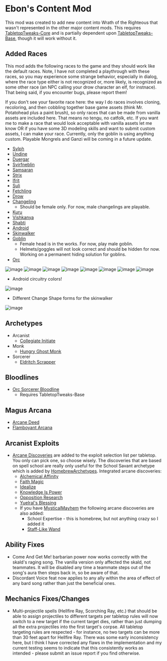 # Ebon's Content Mod
This mod was created to add new content into Wrath of the Righteous that wasn't represented in the other major content mods. This requires [TabletopTweaks-Core](https://github.com/Vek17/TabletopTweaks-Core "TabletopTweaks-Core") and is partially dependent upon [TabletopTweaks-Base](https://github.com/Vek17/TabletopTweaks-Base "TabletopTweaks-Base"), though it will work without it.

## Added Races
This mod adds the following races to the game and they should work like the default races. Note, I have not completed a playthrough with these races, so you may experience some strange behavior, especially in dialog, where the race type either is not recognized or, more likely, is recognized as some other race (an NPC calling your drow character an elf, for instnace). That being said, if you encounter bugs, please report them!

If you don't see your favorite race here: the way I do races involves cloning, recoloring, and then cobbling together base game assets (think Mr. Potatohead plus a paint brush), so only races that can be made from vanilla assets are included here. That means no tengu, no catfolk, etc. If you want me to make a race that would look acceptable with vanilla assets let me know OR if you have some 3D modeling skills and want to submit custom assets, I can make your race. Currently, only the goblin is using anything custom. Playable Mongrels and Ganzi will be coming in a future update.

- [Sylph](https://www.d20pfsrd.com/races/other-races/featured-races/arg-sylph/ "Sylph")
- [Undine](https://www.d20pfsrd.com/races/other-races/featured-races/arg-undine/ "Undine")
- [Duergar](https://www.d20pfsrd.com/races/other-races/uncommon-races/arg-duergar/ "Duergar")
- [Svirfneblin](https://www.d20pfsrd.com/races/other-races/uncommon-races/arg-svirfneblin/ "Svirfneblin")
- [Samsaran](https://www.d20pfsrd.com/races/other-races/uncommon-races/arg-samsaran/ "Samsaran")
- [Strix](https://www.d20pfsrd.com/races/other-races/uncommon-races/arg-strix/ "Strix")
- [Ifrit](https://www.d20pfsrd.com/races/other-races/featured-races/arg-ifrit/ "Ifrit")
- [Suli](https://www.d20pfsrd.com/races/other-races/uncommon-races/arg-suli/ "Suli")
- [Fetchling](https://www.d20pfsrd.com/races/other-races/featured-races/arg-fetchling/ "Fetchling")
- [Drow](https://www.d20pfsrd.com/races/other-races/featured-races/arg-drow/ "Drow")
- [Changeling](https://www.d20pfsrd.com/races/other-races/uncommon-races/arg-changeling/ "Changeling")
  - Should be female only. For now, male changelings are playable.
- [Kuru](https://www.d20pfsrd.com/races/other-races/more-races/race-points-unknown/kuru-rp/ "Kuru")
- [Vishkanya](https://www.d20pfsrd.com/races/other-races/uncommon-races/arg-vishkanyas/ "Vishkanya")
- [Shabti](https://www.d20pfsrd.com/races/other-races/more-races/advanced-races-11-20-rp/shabti/ "Shabti")
- [Android](https://www.d20pfsrd.com/races/other-races/more-races/advanced-races-11-20-rp/android-16-rp/ "Android")
- [Skinwalker](https://www.d20pfsrd.com/races/other-races/more-races/standard-races-1-10-rp/skinwalkers-10-rp/ "Skinwalker")
- [Goblin](https://www.d20pfsrd.com/races/other-races/featured-races/arg-goblin/ "Goblin")
  - Female head is in the works. For now, play male goblin.
  - Helmets/goggles will not look correct and should be hidden for now. Working on a permanent hiding solution for goblins.
- [Orc](https://www.d20pfsrd.com/races/other-races/featured-races/arg-orc/ "Orc")

![image](https://github.com/user-attachments/assets/16eeaa4f-1789-4f2d-b50b-5e5ea39a851c)
![image](https://github.com/user-attachments/assets/e8687fa4-443f-4a53-878a-a24bffd588b0)
![image](https://github.com/user-attachments/assets/a6eb5d24-c22d-41c8-97ce-75a6572ef715)
![image](https://github.com/user-attachments/assets/6f9e99aa-03d2-4cc0-bda3-afc35a64a5a9)
![image](https://github.com/user-attachments/assets/a319c98c-0a67-40c6-a7a0-ca01a3cb9f1b)
![image](https://github.com/user-attachments/assets/bc51c095-1a2f-4278-82c9-6344438bad87)
![image](https://github.com/user-attachments/assets/2e730b3c-5333-44ae-889a-8895f2b0a7b6)
![image](https://github.com/user-attachments/assets/74103851-f2c9-4a5f-a703-c1212eaa3a64)

- Android circuitry colors!
  
![image](https://github.com/user-attachments/assets/d2ff9dcc-3ed6-4b53-bfe4-f79551f8f74a)

- Different Change Shape forms for the skinwalker
  
![image](https://github.com/user-attachments/assets/5976579b-5da5-4464-ac79-a8f62c643c2c)

## Archetypes
- Arcanist
  - [Collegiate Initiate](https://www.d20pfsrd.com/classes/hybrid-classes/arcanist/archetypes/paizo-arcanist-archetypes/collegiate-initiate-arcanist/ "Collegiate Initiate")
- Monk
  - [Hungry Ghost Monk](https://www.d20pfsrd.com/classes/core-classes/monk/archetypes/paizo-monk-archetypes/hungry-ghost-monk/ "Hungry Ghost Monk")
- Sorcerer
  - [Eldritch Scrapper](https://www.d20pfsrd.com/classes/core-classes/sorcerer/archetypes/paizo-sorcerer-archetypes/eldritch-scrapper/ "Eldritch Scrapper")
 
## Bloodlines
- [Orc Sorcerer Bloodline](https://www.d20pfsrd.com/classes/core-classes/sorcerer/bloodlines/bloodlines-from-paizo/orc-bloodline/ "Orc Sorcerer Bloodline")
  - Requires TabletopTweaks-Base

## Magus Arcana
- [Arcane Deed](https://www.d20pfsrd.com/classes/base-classes/magus/magus-arcana/paizo-magus-arcana/arcane-deed-ex/ "Arcane Deed")
- [Flamboyant Arcana](https://www.d20pfsrd.com/classes/base-classes/magus/magus-arcana/paizo-magus-arcana/flamboyant-arcana-ex "Flamboyant Arcana")

## Arcanist Exploits
- [Arcane Discoveries](https://www.d20pfsrd.com/classes/core-classes/wizard/arcane-discoveries/ "Arcane Discoveries") are added to the exploit selection list per tabletop. You only can pick one, so choose wisely. The discoveries that are based on spell school are really only useful for the School Savant archetype which is added by [HomebrewArchetypes](https://www.nexusmods.com/pathfinderwrathoftherighteous/mods/279 "HomebrewArchetypes"). Integrated arcane discoveries:
  - [Alchemical Affinity](https://www.d20pfsrd.com/classes/core-classes/wizard/arcane-discoveries/arcane-discoveries-paizo/alchemical-affinity/ "Alchemical Affinity")
  - [Faith Magic](https://www.d20pfsrd.com/classes/core-classes/wizard/arcane-discoveries/arcane-discoveries-paizo/faith-magic/ "Faith Magic")
  - [Idealize](https://www.d20pfsrd.com/classes/core-classes/wizard/arcane-discoveries/arcane-discoveries-paizo/idealize-su/ "Idealize")
  - [Knowledge Is Power](https://www.d20pfsrd.com/classes/core-classes/wizard/arcane-discoveries/arcane-discoveries-paizo/knowledge-is-power-ex/ "Knowledge Is Power")
  - [Opposition Research](https://www.d20pfsrd.com/classes/core-classes/wizard/arcane-discoveries/arcane-discoveries-paizo/opposition-research/ "Opposition Research")
  - [Yuelral's Blessing](https://aonprd.com/WizardArcaneDiscoveries.aspx "Yuelral's Blessing")
  - If you have [MysticalMayhem](https://gitgud.io/Kreaddy/mysticalmayhem "MysticalMayhem") the following arcane discoveries are also added:
    - School Expertise - this is homebrew, but not anything crazy so I added it
    - [Staff-Like Wand](https://www.d20pfsrd.com/classes/core-classes/wizard/arcane-discoveries/arcane-discoveries-paizo/staff-like-wand/ "Staff-Like Wand")
   
## Ability Fixes
- Come And Get Me! barbarian power now works correctly with the skald's raging song. The vanilla version only affected the skald, not teammates. It will be disabled any time a teammate steps out of the song's aura then steps back in, so be aware of that.
- Discordant Voice feat now applies to any ally within the area of effect of any bard song rather than just the beneficial ones.

## Mechanics Fixes/Changes
- Multi-projectile spells (Hellfire Ray, Scorching Ray, etc.) that should be able to assign projectiles to different targets per tabletop rules will now switch to a new target if the current target dies, rather than just dumping all the extra projectiles into the first target's corpse. All tabletop targeting rules are respected - for instance, no two targets can be more than 30 feet apart for Hellfire Ray. There was some early inconsistency here, but I think I have corrected any flaws in the implementation and my current testing seems to indicate that this consistently works as intended - please submit an issue report if you find otherwise.
